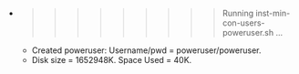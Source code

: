 * >>>>>>>>> Running inst-min-con-users-poweruser.sh ...
  * Created poweruser: Username/pwd = poweruser/poweruser.
  * Disk size = 1652948K. Space Used = 40K.
